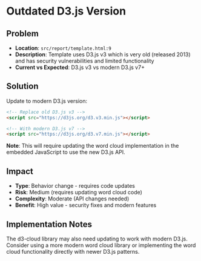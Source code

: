 # Outdated D3.js Version

## Problem
- **Location**: `src/report/template.html:9`
- **Description**: Template uses D3.js v3 which is very old (released 2013) and has security vulnerabilities and limited functionality
- **Current vs Expected**: D3.js v3 vs modern D3.js v7+

## Solution
Update to modern D3.js version:

```html
<!-- Replace old D3.js v3 -->
<script src="https://d3js.org/d3.v3.min.js"></script>

<!-- With modern D3.js v7 -->
<script src="https://d3js.org/d3.v7.min.js"></script>
```

**Note**: This will require updating the word cloud implementation in the embedded JavaScript to use the new D3.js API.

## Impact
- **Type**: Behavior change - requires code updates
- **Risk**: Medium (requires updating word cloud code)
- **Complexity**: Moderate (API changes needed)
- **Benefit**: High value - security fixes and modern features

## Implementation Notes
The d3-cloud library may also need updating to work with modern D3.js. Consider using a more modern word cloud library or implementing the word cloud functionality directly with newer D3.js patterns.